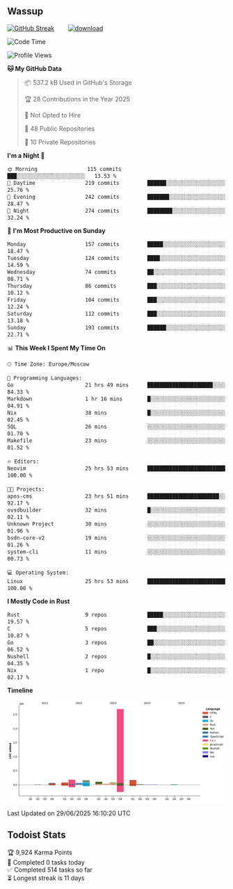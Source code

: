 ## Wassup

<!--
-->

[![GitHub Streak](http://github-readme-streak-stats.herokuapp.com?user=archeoss&theme=shades-of-purple&hide_border=true&date_format=j%20M%5B%20Y%5D)](https://git.io/streak-stats)&nbsp;&nbsp;&nbsp;&nbsp;&nbsp;&nbsp;&nbsp;&nbsp;[![download](https://user-images.githubusercontent.com/68448737/147796309-d8b65b1d-4dde-40d9-b03a-2b42aaa6cd43.jpeg)
](http://bmstu.ru/)

<!--START_SECTION:waka-->
![Code Time](http://img.shields.io/badge/Code%20Time-3%2C971%20hrs%2056%20mins-blue)

![Profile Views](http://img.shields.io/badge/Profile%20Views-0-blue)

**🐱 My GitHub Data** 

> 📦 537.2 kB Used in GitHub's Storage 
 > 
> 🏆 28 Contributions in the Year 2025
 > 
> 🚫 Not Opted to Hire
 > 
> 📜 48 Public Repositories 
 > 
> 🔑 10 Private Repositories 
 > 
**I'm a Night 🦉** 

```text
🌞 Morning                115 commits         ███░░░░░░░░░░░░░░░░░░░░░░   13.53 % 
🌆 Daytime                219 commits         ██████░░░░░░░░░░░░░░░░░░░   25.76 % 
🌃 Evening                242 commits         ███████░░░░░░░░░░░░░░░░░░   28.47 % 
🌙 Night                  274 commits         ████████░░░░░░░░░░░░░░░░░   32.24 % 
```
📅 **I'm Most Productive on Sunday** 

```text
Monday                   157 commits         █████░░░░░░░░░░░░░░░░░░░░   18.47 % 
Tuesday                  124 commits         ████░░░░░░░░░░░░░░░░░░░░░   14.59 % 
Wednesday                74 commits          ██░░░░░░░░░░░░░░░░░░░░░░░   08.71 % 
Thursday                 86 commits          ███░░░░░░░░░░░░░░░░░░░░░░   10.12 % 
Friday                   104 commits         ███░░░░░░░░░░░░░░░░░░░░░░   12.24 % 
Saturday                 112 commits         ███░░░░░░░░░░░░░░░░░░░░░░   13.18 % 
Sunday                   193 commits         ██████░░░░░░░░░░░░░░░░░░░   22.71 % 
```


📊 **This Week I Spent My Time On** 

```text
🕑︎ Time Zone: Europe/Moscow

💬 Programming Languages: 
Go                       21 hrs 49 mins      █████████████████████░░░░   84.33 % 
Markdown                 1 hr 16 mins        █░░░░░░░░░░░░░░░░░░░░░░░░   04.91 % 
Nix                      38 mins             █░░░░░░░░░░░░░░░░░░░░░░░░   02.45 % 
SQL                      26 mins             ░░░░░░░░░░░░░░░░░░░░░░░░░   01.70 % 
Makefile                 23 mins             ░░░░░░░░░░░░░░░░░░░░░░░░░   01.52 % 

🔥 Editors: 
Neovim                   25 hrs 53 mins      █████████████████████████   100.00 % 

🐱‍💻 Projects: 
apos-cms                 23 hrs 51 mins      ███████████████████████░░   92.17 % 
ovsdbuilder              32 mins             █░░░░░░░░░░░░░░░░░░░░░░░░   02.11 % 
Unknown Project          30 mins             ░░░░░░░░░░░░░░░░░░░░░░░░░   01.96 % 
bsdn-core-v2             19 mins             ░░░░░░░░░░░░░░░░░░░░░░░░░   01.26 % 
system-cli               11 mins             ░░░░░░░░░░░░░░░░░░░░░░░░░   00.73 % 

💻 Operating System: 
Linux                    25 hrs 53 mins      █████████████████████████   100.00 % 
```

**I Mostly Code in Rust** 

```text
Rust                     9 repos             █████░░░░░░░░░░░░░░░░░░░░   19.57 % 
C                        5 repos             ███░░░░░░░░░░░░░░░░░░░░░░   10.87 % 
Go                       3 repos             ██░░░░░░░░░░░░░░░░░░░░░░░   06.52 % 
Nushell                  2 repos             █░░░░░░░░░░░░░░░░░░░░░░░░   04.35 % 
Nix                      1 repo              █░░░░░░░░░░░░░░░░░░░░░░░░   02.17 % 
```



**Timeline**

![Lines of Code chart](https://raw.githubusercontent.com/archeoss/archeoss/master/assets/bar_graph.png)


 Last Updated on 29/06/2025 16:10:20 UTC
<!--END_SECTION:waka-->

## Todoist Stats

<!-- TODO-IST:START -->
🏆  9,924 Karma Points           
🌸  Completed 0 tasks today           
✅  Completed 514 tasks so far           
⏳  Longest streak is 11 days
<!-- TODO-IST:END -->
